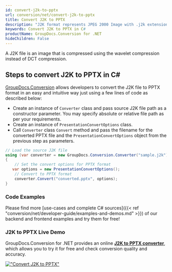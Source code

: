 ```yaml
---
id: convert-j2k-to-pptx
url: conversion/net/convert-j2k-to-pptx
title: Convert J2K to PPTX
description: "J2K format represents JPEG 2000 Image with .j2k extension. Learn how to convert J2K to PPTX file programmatically in C# language using GroupDocs.Conversion for .NET library."
keywords: Convert J2K to PPTX in C#
productName: GroupDocs.Conversion for .NET
hideChildren: False
---
```


A J2K file is an image that is compressed using the wavelet compression instead of DCT compression.

## Steps to convert J2K to PPTX in C#

[GroupDocs.Conversion](https://products.groupdocs.com/conversion/net) allows developers to convert the J2K file to PPTX format in an easy and intuitive way just using a few lines of code as described below:

* Create an instance of `Converter` class and pass source J2K file path as a constructor parameter. You may specify absolute or relative file path as per your requirements. 
* Create an instance of `PresentationConvertOptions` class.
* Call `Converter` class `Convert` method and pass the filename for the converted PPTX file and the `PresentationConvertOptions` object from the previous step as parameters.

```csharp
// Load the source J2K file
using (var converter = new GroupDocs.Conversion.Converter("sample.j2k"))
{
    // Set the convert options for PPTX format
   var options = new PresentationConvertOptions();
    // Convert to PPTX format
    converter.Convert("converted.pptx", options);
}
```

### Code Examples

Please find more [use-cases and complete C# sources]({{< ref "conversion/net/developer-guide/examples-and-demos.md" >}}) of our backend and frontend examples and try them for free!

### J2K to PPTX Live Demo

GroupDocs.Conversion for .NET provides an online [**J2K to PPTX converter**](https://products.groupdocs.app/conversion/j2k-to-pptx), which allows you to try it for free and check conversion quality and accuracy.

[!["Convert J2K to PPTX"](conversion/net/images/convert-to-pptx/convert-j2k-to-pptx.png)](https://products.groupdocs.app/conversion/j2k-to-pptx)